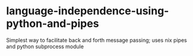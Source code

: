 # language-independence-using-python-and-pipes
Simplest way to facilitate back and forth message passing;
uses nix pipes and python subprocess module
